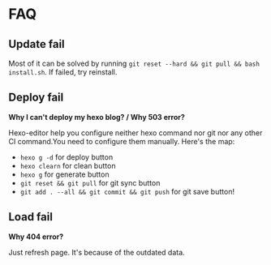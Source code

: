 # FAQ

## Update fail

Most of it can be solved by running `git reset --hard && git pull && bash install.sh`. If failed, try reinstall.

## Deploy fail

**Why I can't deploy my hexo blog? / Why 503 error?**

Hexo-editor help you configure neither hexo command nor git nor any other CI command.You need to configure them manually. Here's the map:

- `hexo g -d` for deploy button
- `hexo clearn` for clean button
- `hexo g` for generate button
- `git reset && git pull` for git sync button
- `git add . --all && git commit && git push` for git save button!

## Load fail

**Why 404 error?**

Just refresh page. It's because of the outdated data.
